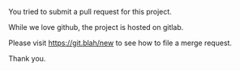 You tried to submit a pull request for this project.

While we love github, the project is hosted on gitlab.

Please visit https://git.blah/new to see how to file a merge request.

Thank you.
